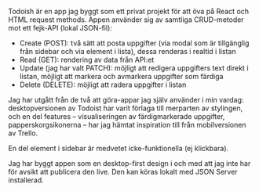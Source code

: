 Todoish är en app jag byggt som ett privat projekt för att öva på React och HTML request methods. Appen använder sig av samtliga CRUD-metoder mot ett fejk-API (lokal JSON-fil):

- Create (POST): två sätt att posta uppgifter (via modal som är tillgänglig från sidebar och via element i lista), dessa renderas i realtid i listan
- Read (GET): rendering av data från API:et
- Update (jag har valt PATCH): möjligt att redigera uppgifters text direkt i listan, möjligt att markera och avmarkera uppgifter som färdiga
- Delete (DELETE): möjligt att radera uppgifter i listan

Jag har utgått från de två att göra-appar jag själv använder i min vardag: desktopversionen av Todoist har varit förlaga till merparten av stylingen, och en del features – visualiseringen av färdigmarkerade uppgifter, papperskorgsikonerna – har jag hämtat inspiration till från mobilversionen av Trello.

En del element i sidebar är medvetet icke-funktionella (ej klickbara).

Jag har byggt appen som en desktop-first design i och med att jag inte har för avsikt att publicera den live. Den kan köras lokalt med JSON Server installerad.
